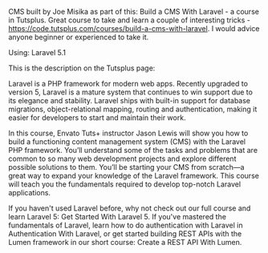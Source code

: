 CMS built by Joe Misika as part of this:  Build a CMS With Laravel - a course in Tutsplus. Great course to take and learn a couple of interesting tricks - https://code.tutsplus.com/courses/build-a-cms-with-laravel. I would advice anyone beginner or experienced to take it. 

Using: Laravel 5.1

This is the description on the Tutsplus page:

Laravel is a PHP framework for modern web apps. Recently upgraded to version 5, Laravel is a mature system that continues to win support due to its elegance and stability. Laravel ships with built-in support for database migrations, object-relational mapping, routing and authentication, making it easier for developers to start and maintain their work.

In this course, Envato Tuts+ instructor Jason Lewis will show you how to build a functioning content management system (CMS) with the Laravel PHP framework. You’ll understand some of the tasks and problems that are common to so many web development projects and explore different possible solutions to them. You’ll be starting your CMS from scratch—a great way to expand your knowledge of the Laravel framework. This course will teach you the fundamentals required to develop top-notch Laravel applications.

If you haven't used Laravel before, why not check out our full course and learn Laravel 5: Get Started With Laravel 5. If you've mastered the fundamentals of Laravel, learn how to do authentication with Laravel in Authentication With Laravel, or get started building REST APIs with the Lumen framework in our short course: Create a REST API With Lumen.